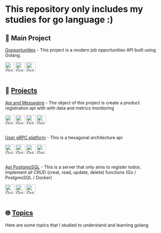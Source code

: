# This repository only includes my studies for go language :)

## 🌟 Main Project

[Gopportunities](https://github.com/GuiCintra27/go/tree/main/projects/gopportunities) - This project is a modern job opportunities API built using Golang.
<div style="display: inline_block"> 
  <img alt="Gui-Figma" height="30" src="https://img.shields.io/badge/Go-00ADD8?style=for-the-badge&logo=go&logoColor=white">
  <img alt="Gui-SQLite" height="30" src="https://img.shields.io/badge/Sqlite-003B57?style=for-the-badge&logo=sqlite&logoColor=white">
  <img alt="Gui-Swagger" height="30" src="https://img.shields.io/badge/Swagger-85EA2D?style=for-the-badge&logo=Swagger&logoColor=white">
</div>

<br/>

## 🚀 [Projects](https://github.com/GuiCintra27/go/tree/main/projects)

[Api and Messaging](https://github.com/GuiCintra27/go/tree/main/projects/api_and_messaging_project) - The object of this project is create a product registration api with with data and metrics monitoring
<div style="display: inline_block"> 
  <img alt="Gui-Figma" height="30" src="https://img.shields.io/badge/Go-00ADD8?style=for-the-badge&logo=go&logoColor=white">
  <img alt="Gui-Figma" height="30" src="https://img.shields.io/badge/MySQL-005C84?style=for-the-badge&logo=mysql&logoColor=white">
  <img alt="Gui-Figma" height="30" src="https://img.shields.io/badge/Docker-2CA5E0?style=for-the-badge&logo=docker&logoColor=white">
  <img alt="Gui-Figma" height="30" src="https://img.shields.io/badge/Apache_Kafka-231F20?style=for-the-badge&logo=apache-kafka&logoColor=white">
</div>

<br/>

[User gRPC platform](https://github.com/GuiCintra27/go/tree/main/projects/user_grpc_platform_project)  - This is a hexagonal architecture api

<div style="display: inline_block"> 
  <img alt="Gui-Figma" height="30" src="https://img.shields.io/badge/Go-00ADD8?style=for-the-badge&logo=go&logoColor=white">
  <img alt="Gui-Figma" height="30" src="https://img.shields.io/badge/Docker-2CA5E0?style=for-the-badge&logo=docker&logoColor=white">
  <img alt="Gui-Figma" height="30" src="https://img.shields.io/badge/PostgreSQL-316192?style=for-the-badge&logo=postgresql&logoColor=white">
  <img alt="Gui-Figma" height="30" src="https://img.shields.io/static/v1?label=&message=gRPC&color=ffffff&logo=https://www.bairesdev.com/wp-content/uploads/2021/07/grpc.svg">
</div>

<br/>


[Api PostgresSQL](https://github.com/GuiCintra27/go/tree/main/projects/api_postgresql_project) - This is a server that only aims to register todos. Implement all CRUD (creat, read, update, delete) functions (Go / PostgresSQL / Docker)

<div style="display: inline_block"> 
  <img alt="Gui-Figma" height="30" src="https://img.shields.io/badge/Go-00ADD8?style=for-the-badge&logo=go&logoColor=white">
  <img alt="Gui-Figma" height="30" src="https://img.shields.io/badge/Docker-2CA5E0?style=for-the-badge&logo=docker&logoColor=white">
  <img alt="Gui-Figma" height="30" src="https://img.shields.io/badge/PostgreSQL-316192?style=for-the-badge&logo=postgresql&logoColor=white">
</div>

<br/>

## 🌐 [Topics](https://github.com/GuiCintra27/go/tree/main/topics)

Here are some topics that I studied to understand and learning golang